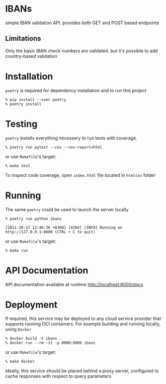 # IBANs

simple IBAN validation API. provides both GET and POST based endpoints

## Limitations

Only the basic IBAN check numbers are validated. but it's possible to add country-based validation

# Installation

`poetry` is required for dependency installation and to run this project

```
% pip install --user poetry
% poetry install
```

# Testing

`poetry` installs everything necessery to run tests with coverage.

```
% poetry run pytest --cov --cov-report=html
```

or use `Makefile`'s target:
```
% make test
```

To inspect code coverage, open `index.html` file located in `htmlcov` folder

# Running

The same `poetry` could be used to launch the server locally
```
% poetry run python ibans

[2021-10-17 12:46:36 +0300] [4264] [INFO] Running on http://127.0.0.1:8000 (CTRL + C to quit)
```

or use `Makefile`'s target:
```
% make run
```

# API Documentation

API documentation available at runtime [http://localhost:8000/docs](http://localhost:8000/docs)

# Deployment

If required, this service may be deployed to any cloud service provider that supports running OCI containers.
For example building and running locally, using `Docker`

```
% docker build -t ibans .
% docker run --rm -it -p 8000:8000 ibans
```

or use `Makefile`'s target:
```
% make docker
```

Ideally, this service should be placed behind a proxy server, configured to cache responses
with respect to query parameters
